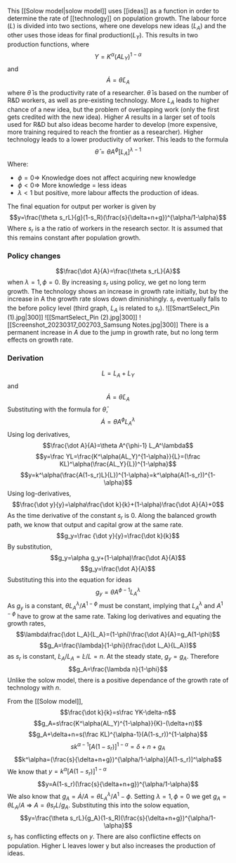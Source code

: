 This [[Solow model|solow model]] uses [[ideas]] as a function in order to determine the rate of [[technology]] on population growth. The labour force $(L)$ is divided into two sections, where one develops new ideas ($L_A$) and the other uses those ideas for final production($L_Y$). This results in two production functions, where $$Y=K^\alpha(AL_Y)^{1-\alpha}$$
and $$\dot A=\bar\theta L_A$$
where $\bar\theta$ is the productivity rate of a researcher. $\bar\theta$ is based on the number of R&D workers, as well as pre-existing technology. More $L_A$ leads to higher chance of a new idea, but the problem of overlapping work (only the first gets credited with the new idea). Higher $A$ results in a larger set of tools used for R&D but also ideas become harder to develop (more expensive, more training required to reach the frontier as a researcher). Higher technology leads to a lower productivity of worker. This leads to the formula$$\bar\theta=\theta A^\phi[L_A]^{\lambda-1}$$Where:
- $\phi=0$=> Knowledge does not affect acquiring new knowledge
- $\phi<0$=> More knowledge = less ideas
- $\lambda<1$ but positive, more labour affects the production of ideas.

The final equation for output per worker is given by $$y=\frac{\theta s_rL}{g}(1-s_R)(\frac{s}{\delta+n+g})^{\alpha/1-\alpha}$$Where $s_r$ is a the ratio of workers in the research sector. It is assumed that this remains constant after population growth. 

### Policy changes
$$\frac{\dot A}{A}=\frac{\theta s_rL}{A}$$when $\lambda=1,\phi=0$. By increasing $s_r$ using policy, we get no long term growth. The technology shows an increase in growth rate initially, but by the increase in A the growth rate slows down diminishingly. $s_r$ eventually falls to the before policy level (third graph, $L_A$ is related to $s_r$). 
![[SmartSelect_Pin (1).jpg|300]]
![[SmartSelect_Pin (2).jpg|300]]
![[Screenshot_20230317_002703_Samsung Notes.jpg|300]]
There is a permanent increase in $A$ due to the jump in growth rate, but no long term effects on growth rate. 

### Derivation
$$L=L_A+L_Y$$
and $$\dot A=\bar\theta L_A$$Substituting with the formula for $\bar\theta$,
$$\dot  A=\theta A^\phi L_A^\lambda$$Using log derivatives,$$\frac{\dot A}{A}=\theta A^{\phi-1} L_A^\lambda$$
$$y=\frac YL=\frac{K^\alpha(AL_Y)^{1-\alpha}}{L}=(\frac KL)^\alpha(\frac{AL_Y}{L})^{1-\alpha}$$$$y=k^\alpha(\frac{A(1-s_r)L}{L})^{1-\alpha}=k^\alpha(A(1-s_r))^{1-\alpha}$$Using log-derivatives,$$\frac{\dot y}{y}=\alpha\frac{\dot k}{k}+(1-\alpha)\frac{\dot A}{A}+0$$As the time derivative of the constant $s_r$ is 0. Along the balanced growth path, we know that output and capital grow at the same rate.$$g_y=\frac {\dot y}{y}=\frac{\dot k}{k}$$By substitution,
$$g_y=\alpha g_y+(1-\alpha)\frac{\dot A}{A}$$$$g_y=\frac{\dot A}{A}$$Substituting this into the equation for ideas$$g_y=\theta A^{\phi-1} L_A^\lambda$$As $g_y$ is a constant, $\theta L_A^\lambda/A^{1-\phi}$ must be constant, implying that $L_A^\lambda$ and $A^{1-\phi}$ have to grow at the same rate. Taking log derivatives and equating the growth rates,$$\lambda\frac{\dot L_A}{L_A}=(1-\phi)\frac{\dot A}{A}=g_A(1-\phi)$$$$g_A=\frac{\lambda}{1-\phi}(\frac{\dot L_A}{L_A})$$as $s_r$ is constant, $\dot L_A/L_A=\dot L/L=n$. At the steady state, $g_y=g_A$. Therefore$$g_A=\frac{\lambda n}{1-\phi}$$Unlike the solow model, there is a positive dependance of the growth rate of technology with $n$.

From the [[Solow model]],$$\frac{\dot k}{k}=s\frac YK-\delta-n$$$$g_A=s\frac{K^\alpha(AL_Y)^{1-\alpha}}{K}-(\delta+n)$$$$g_A+\delta+n=s(\frac KL)^{\alpha-1}(A(1-s_r))^{1-\alpha}$$$$sk^{\alpha-1}[A(1-s_r)]^{1-\alpha}=\delta+n+g_A$$$$k^\alpha=(\frac{s}{\delta+n+g})^{\alpha/1-\alpha}[A(1-s_r)]^\alpha$$We know that $y=k^\alpha[A(1-s_r)]^{1-\alpha}$$$y=A(1-s_r)(\frac{s}{\delta+n+g})^{\alpha/1-\alpha}$$We also know that $g_A=\dot A/A=\theta L_A^\lambda/A^1-\phi$. Setting $\lambda=1,\phi=0$ we get $g_A=\theta L_A/A$ => $A=\theta s_rL/g_A$. Substituting this into the solow equation,
$$y=\frac{\theta s_rL}{g_A}(1-s_R)(\frac{s}{\delta+n+g})^{\alpha/1-\alpha}$$$s_r$ has conflicting effects on $y$. There are also conflictine effects on population. Higher L leaves lower y but also increases the production of ideas.